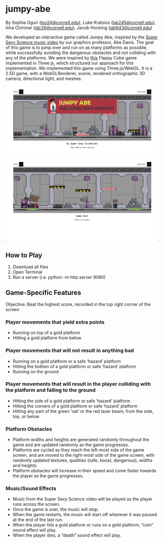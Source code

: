 # jumpy-abe
By Sophia Oguri (tso24@cornell.edu), Luke Kratsios (lak245@cornell.edu), Isha Chirimar (idc26@cornell.edu), Jacob Hocking (jah643@cornell.edu) 

We developed an interactive game called Jumpy Abe, inspired by the [Super Sexy Science music video](https://www.youtube.com/watch?v=sy-kueG6KlA) by our graphics professor, Abe Davis. The goal of this game is to jump over and run on as many platforms as possible, while successfully avoiding the dangerous obstacles and not colliding with any of the platforms. We were inspired by [this](https://github.com/hehuilong/FlappyCube) Flappy Cube game implemented in Three.js, which structured our approach for this implementation. We implemented this game using Three.js/WebGL. It is a 2.5D game, with a WebGLRenderer, scene, rendered orthographic 3D camera, directional light, and meshes. 

![](game-start.png) ![](game-play.png)

## How to Play
1. Download all files
2. Open Terminal 
3. Run a server (i.e. python -m http.server 9080) 

## Game-Specific Features
Objective: Beat the highest score, recorded in the top right corner of the screen 

### Player movements that yield extra points 
- Running on top of a gold platform
- Hitting a gold platform from below

### Player movements that will not result in anything bad 
- Running on a gold platform or a safe ‘hazard’ platform 
- Hitting the bottom of a gold platform or safe ‘hazard’ platform
- Running on the ground 

### Player movements that will result in the player colliding with the platform and falling to the ground 
- Hitting the side of a gold platform or safe ‘hazard’ platform
- Hitting the corners of a gold platform or safe ‘hazard’ platform
- Hitting any part of the green ‘vat’ or the red laser beam, from the side, top, or below

### Platform Obstacles
- Platform widths and heights are generated randomly throughout the game and are updated randomly as the game progresses.
- Platforms are cycled as they reach the left-most side of the game screen, and are moved to the right-most side of the game screen, with randomly updated textures, qualities (safe, boost, dangerous), widths and heights. 
- Platform obstacles will increase in their speed and come faster towards the player as the game progresses.

### Music/Sound Effects
- Music from the Super Sexy Science video will be played as the player runs across the screen.
- Once the game is over, the music will stop.
- When the game restarts, the music will start off wherever it was paused at the end of the last run.
- When the player hits a gold platform or runs on a gold platform, “coin” sound effect will play. 
- When the player dies, a “death” sound effect will play.
